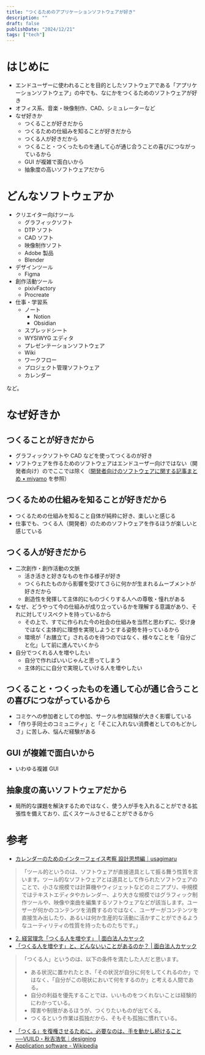 ```yaml
---
title: "つくるためのアプリケーションソフトウェアが好き"
description: ""
draft: false
publishDate: "2024/12/21"
tags: ["tech"]
---
```



# はじめに

- エンドユーザーに使われることを目的としたソフトウェアである「アプリケーションソフトウェア」の中でも、なにかをつくるためのソフトウェアが好き
- オフィス系、音楽・映像制作、CAD、シミュレーターなど
- なぜ好きか
	- つくることが好きだから
	- つくるための仕組みを知ることが好きだから
	- つくる人が好きだから
	- つくること・つくったものを通して心が通じ合うことの喜びにつながっているから
	- GUI が複雑で面白いから
	- 抽象度の高いソフトウェアだから

# どんなソフトウェアか

- クリエイター向けツール
	- グラフィックソフト
	- DTP ソフト
	- CAD ソフト
	- 映像制作ソフト
	- Adobe 製品
	- Blender
- デザインツール
	- Figma
- 創作活動ツール
	- pixivFactory
	- Procreate
- 仕事・学習系
	- ノート
		- Notion
		- Obsidian
	- スプレッドシート
	- WYSIWYG エディタ
	- プレゼンテーションソフトウェア
	- Wiki
	- ワークフロー
	- プロジェクト管理ソフトウェア
	- カレンダー

など。

# なぜ好きか

## つくることが好きだから
- グラフィックソフトや CAD などを使ってつくるのが好き
- ソフトウェアを作るためのソフトウェアはエンドユーザー向けではない（開発者向け）のでここでは除く（[開発者向けのソフトウェアに関する記事まとめ • miyamo](https://miyamo.me/posts/to-developer/) を参照）

## つくるための仕組みを知ることが好きだから
- つくるための仕組みを知ること自体が純粋に好き、楽しいと感じる
- 仕事でも、つくる人（開発者）のためのソフトウェアを作るほうが楽しいと感じている

## つくる人が好きだから
- 二次創作・創作活動の文脈
  - 活き活きと好きなものを作る様子が好き
  - つくられたものから影響を受けてさらに何かが生まれるムーブメントが好きだから
  - 創造性を発揮して主体的にものづくりする人への尊敬・憧れがある
- なぜ、どうやって今の仕組みが成り立っているかを理解する意識があり、それに対してリスペクトを持っているから
  - その上で、すでに作られた今の社会の仕組みを当然と思わずに、受け身ではなく主体的に理想を実現しようとする姿勢を持っているから
  - 環境が「お膳立て」されるのを待つのではなく、様々なことを「自分ごと化」して前に進んでいくから
- 自分でつくれる人を増やしたい
  - 自分で作ればいいじゃんと思ってしまう
  - 主体的にに自分で実現していける人を増やしたい

## つくること・つくったものを通して心が通じ合うことの喜びにつながっているから
- コミケへの参加者としての参加、サークル参加経験が大きく影響している
- 「作り手同士のコミュニティ」と「そこに入れない消費者としてのもどかしさ」に苦しみ、悩んだ経験がある

## GUI が複雑で面白いから
- いわゆる複雑 GUI

## 抽象度の高いソフトウェアだから
- 局所的な課題を解決するためではなく、使う人が手を入れることができる拡張性を備えており、広くスケールさせることができるから

# 参考

- [カレンダーのためのインターフェイス考察 設計思想編｜usagimaru](https://note.com/usagimaruma/n/n8872c463292e)

>「ツール的というのは、ソフトウェアが直接道具として振る舞う性質を言います。ツール的なソフトウェアとは道具として作られたソフトウェアのことで、小さな規模では計算機やウィジェットなどのミニアプリ、中規模ではテキストエディタやカレンダー、より大きな規模ではグラフィック制作ツールや、映像や楽曲を編集するソフトウェアなどが該当します。ユーザーが何かのコンテンツを消費するのではなく、ユーザーがコンテンツを直接生み出したり、あるいは何か生産的な活動に活かすことができるようなユーティリティの性質を持ったものたちです。」

- [2. 経営理念「つくる人を増やす」 | 面白法人カヤック](https://www.kayac.com/vision/vision)
- [「つくる人を増やす」と、どんないいことがあるのか？ | 面白法人カヤック](https://www.kayac.com/news/2016/05/yanasawa_blog_vol10)

>「つくる人」というのは、以下の条件を満たした人だと思います。
>- ある状況に置かれたとき、「その状況が自分に何をしてくれるのか」ではなく、「自分がこの現状において何をするのか」と考える人間である。
>- 自分の利益を優先することでは、いいものをつくれないことは経験的にわかっている。
>- 障害や制限があるほうが、つくりたいものが出てくる。
>- つくるという作業は孤独だから、そもそも孤独に慣れている。

- [「つくる」を復権させるために。必要なのは、手を動かし続けること──VUILD・秋吉浩気｜designing](https://designing.jp/vuild-akiyoshi)
- [Application software - Wikipedia](https://en.wikipedia.org/wiki/Application_software)
